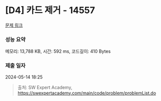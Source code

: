 # [D4] 카드 제거 - 14557 

[문제 링크](https://swexpertacademy.com/main/code/problem/problemDetail.do?contestProbId=AYGt7M5qAbkDFARC) 

### 성능 요약

메모리: 13,788 KB, 시간: 592 ms, 코드길이: 410 Bytes

### 제출 일자

2024-05-14 18:25



> 출처: SW Expert Academy, https://swexpertacademy.com/main/code/problem/problemList.do